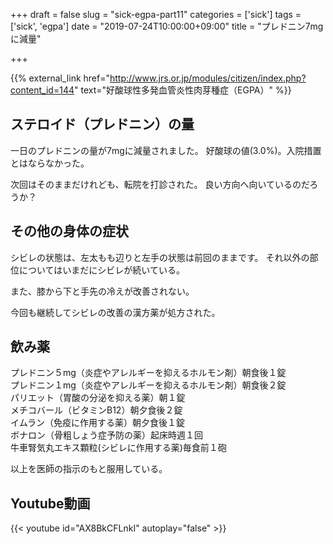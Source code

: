 +++
draft = false
slug = "sick-egpa-part11"
categories = ['sick']
tags = ['sick', 'egpa']
date = "2019-07-24T10:00:00+09:00"
title = "プレドニン7mgに減量"

+++

{{% external_link href="http://www.jrs.or.jp/modules/citizen/index.php?content_id=144" text="好酸球性多発血管炎性肉芽種症（EGPA）" %}}

## ステロイド（プレドニン）の量
一日のプレドニンの量が7mgに減量されました。
好酸球の値(3.0%)。入院措置とはならなかった。

<!--more-->

次回はそのままだけれども、転院を打診された。
良い方向へ向いているのだろうか？

## その他の身体の症状

シビレの状態は、左太もも辺りと左手の状態は前回のままです。
それ以外の部位についてはいまだにシビレが続いている。

また、膝から下と手先の冷えが改善されない。

今回も継続してシビレの改善の漢方薬が処方された。

## 飲み薬
プレドニン５mg（炎症やアレルギーを抑えるホルモン剤）朝食後１錠  
プレドニン１mg（炎症やアレルギーを抑えるホルモン剤）朝食後２錠  
パリエット（胃酸の分泌を抑える薬）朝１錠  
メチコバール（ビタミンB12）朝夕食後２錠  
イムラン（免疫に作用する薬）朝夕食後１錠  
ボナロン（骨粗しょう症予防の薬）起床時週１回  
牛車腎気丸エキス顆粒(シビレに作用する薬)毎食前１砲

以上を医師の指示のもと服用している。

## Youtube動画

{{< youtube id="AX8BkCFLnkI" autoplay="false" >}}
